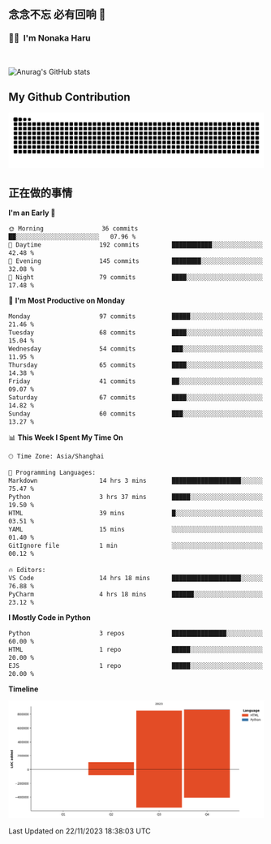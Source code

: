 ## 念念不忘 必有回响  👋
### 👨‍🔧&nbsp;&nbsp;I'm Nonaka Haru

<br>

![Anurag's GitHub stats](https://github-readme-stats.vercel.app/api?username=abinzzz&count_private=true&show_icons=true&theme=tokyonight)


## My Github Contribution
![](https://github.com/abinzzz/abinzzz/blob/output/github-contribution-grid-snake.svg)

## 正在做的事情

<!--START_SECTION:waka-->
**I'm an Early 🐤** 

```text
🌞 Morning                36 commits          ██░░░░░░░░░░░░░░░░░░░░░░░   07.96 % 
🌆 Daytime                192 commits         ███████████░░░░░░░░░░░░░░   42.48 % 
🌃 Evening                145 commits         ████████░░░░░░░░░░░░░░░░░   32.08 % 
🌙 Night                  79 commits          ████░░░░░░░░░░░░░░░░░░░░░   17.48 % 
```
📅 **I'm Most Productive on Monday** 

```text
Monday                   97 commits          █████░░░░░░░░░░░░░░░░░░░░   21.46 % 
Tuesday                  68 commits          ████░░░░░░░░░░░░░░░░░░░░░   15.04 % 
Wednesday                54 commits          ███░░░░░░░░░░░░░░░░░░░░░░   11.95 % 
Thursday                 65 commits          ████░░░░░░░░░░░░░░░░░░░░░   14.38 % 
Friday                   41 commits          ██░░░░░░░░░░░░░░░░░░░░░░░   09.07 % 
Saturday                 67 commits          ████░░░░░░░░░░░░░░░░░░░░░   14.82 % 
Sunday                   60 commits          ███░░░░░░░░░░░░░░░░░░░░░░   13.27 % 
```


📊 **This Week I Spent My Time On** 

```text
🕑︎ Time Zone: Asia/Shanghai

💬 Programming Languages: 
Markdown                 14 hrs 3 mins       ███████████████████░░░░░░   75.47 % 
Python                   3 hrs 37 mins       █████░░░░░░░░░░░░░░░░░░░░   19.50 % 
HTML                     39 mins             █░░░░░░░░░░░░░░░░░░░░░░░░   03.51 % 
YAML                     15 mins             ░░░░░░░░░░░░░░░░░░░░░░░░░   01.40 % 
GitIgnore file           1 min               ░░░░░░░░░░░░░░░░░░░░░░░░░   00.12 % 

🔥 Editors: 
VS Code                  14 hrs 18 mins      ███████████████████░░░░░░   76.88 % 
PyCharm                  4 hrs 18 mins       ██████░░░░░░░░░░░░░░░░░░░   23.12 % 
```

**I Mostly Code in Python** 

```text
Python                   3 repos             ███████████████░░░░░░░░░░   60.00 % 
HTML                     1 repo              █████░░░░░░░░░░░░░░░░░░░░   20.00 % 
EJS                      1 repo              █████░░░░░░░░░░░░░░░░░░░░   20.00 % 
```



**Timeline**

![Lines of Code chart](https://raw.githubusercontent.com/abinzzz/abinzzz/main/assets/bar_graph.png)


 Last Updated on 22/11/2023 18:38:03 UTC
<!--END_SECTION:waka-->


